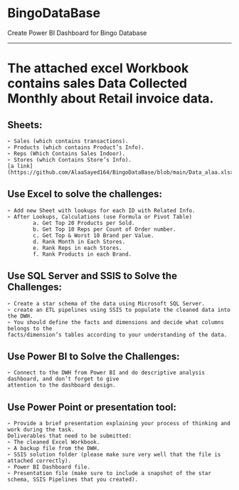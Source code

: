 # BingoDataBase
Create Power BI Dashboard for Bingo Database
***********************************************************************************
# The attached excel Workbook contains sales Data Collected Monthly about Retail invoice data. 
## Sheets:
    ➢ Sales (which contains transactions).
    ➢ Products (which contains Product’s Info).
    ➢ Reps (Which Contains Sales Indoor).
    ➢ Stores (which Contains Store’s Info).
    [a link](https://github.com/AlaaSayed164/BingoDataBase/blob/main/Data_alaa.xlsx)
## Use Excel to solve the challenges:
    ➢ Add new Sheet with lookups for each ID with Related Info.
    ➢ After Lookups, Calculations (use Formula or Pivot Table)
            a. Get Top 20 Products per Sold.
            b. Get Top 10 Reps per Count of Order number.
            c. Get Top & Worst 10 Brand per Value.
            d. Rank Month in Each Stores.
            e. Rank Reps in each Stores.
            f. Rank Products in each Brand.
## Use SQL Server and SSIS to Solve the Challenges:
    ➢ Create a star schema of the data using Microsoft SQL Server.
    ➢ create an ETL pipelines using SSIS to populate the cleaned data into the DWH.
    ➢ You should define the facts and dimensions and decide what columns belongs to the 
    facts/dimension’s tables according to your understanding of the data.
## Use Power BI to Solve the Challenges:
    ➢ Connect to the DWH from Power BI and do descriptive analysis dashboard, and don’t forget to give
    attention to the dashboard design.
## Use Power Point or presentation tool:
    ➢ Provide a brief presentation explaining your process of thinking and work during the task.
    Deliverables that need to be submitted:
    ➢ The cleaned Excel Workbook.
    ➢ A backup file from the DWH.
    ➢ SSIS solution folder (please make sure very well that the file is attached correctly).
    ➢ Power BI Dashboard file.
    ➢ Presentation file (make sure to include a snapshot of the star schema, SSIS Pipelines that you created).
